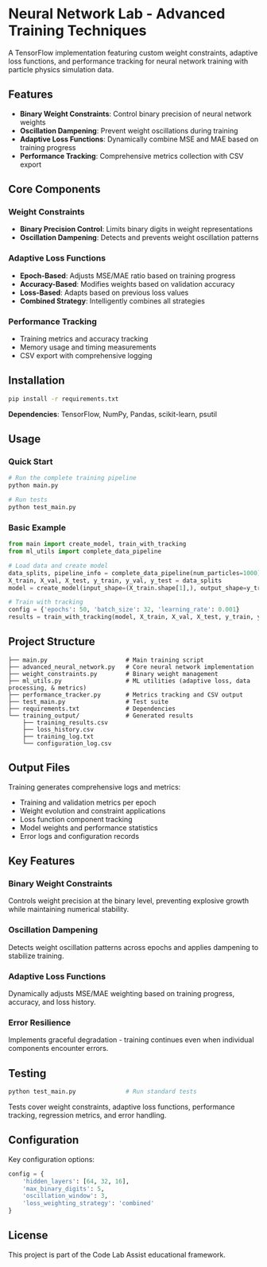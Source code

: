 # Neural Network Lab - Advanced Training Techniques

A TensorFlow implementation featuring custom weight constraints, adaptive loss functions, and performance tracking for neural network training with particle physics simulation data.

## Features

- **Binary Weight Constraints**: Control binary precision of neural network weights
- **Oscillation Dampening**: Prevent weight oscillations during training  
- **Adaptive Loss Functions**: Dynamically combine MSE and MAE based on training progress
- **Performance Tracking**: Comprehensive metrics collection with CSV export

## Core Components

### Weight Constraints
- **Binary Precision Control**: Limits binary digits in weight representations
- **Oscillation Dampening**: Detects and prevents weight oscillation patterns

### Adaptive Loss Functions
- **Epoch-Based**: Adjusts MSE/MAE ratio based on training progress
- **Accuracy-Based**: Modifies weights based on validation accuracy
- **Loss-Based**: Adapts based on previous loss values
- **Combined Strategy**: Intelligently combines all strategies

### Performance Tracking
- Training metrics and accuracy tracking
- Memory usage and timing measurements
- CSV export with comprehensive logging

## Installation

```bash
pip install -r requirements.txt
```

**Dependencies**: TensorFlow, NumPy, Pandas, scikit-learn, psutil

## Usage

### Quick Start

```bash
# Run the complete training pipeline
python main.py

# Run tests
python test_main.py
```

### Basic Example

```python
from main import create_model, train_with_tracking
from ml_utils import complete_data_pipeline

# Load data and create model
data_splits, pipeline_info = complete_data_pipeline(num_particles=1000)
X_train, X_val, X_test, y_train, y_val, y_test = data_splits
model = create_model(input_shape=(X_train.shape[1],), output_shape=y_train.shape[1])

# Train with tracking
config = {'epochs': 50, 'batch_size': 32, 'learning_rate': 0.001}
results = train_with_tracking(model, X_train, X_val, X_test, y_train, y_val, y_test, config)
```

## Project Structure

```
├── main.py                      # Main training script
├── advanced_neural_network.py   # Core neural network implementation
├── weight_constraints.py        # Binary weight management
├── ml_utils.py                  # ML utilities (adaptive loss, data processing, & metrics)
├── performance_tracker.py       # Metrics tracking and CSV output
├── test_main.py                 # Test suite
├── requirements.txt             # Dependencies
└── training_output/             # Generated results
    ├── training_results.csv
    ├── loss_history.csv
    ├── training_log.txt
    └── configuration_log.csv
```

## Output Files

Training generates comprehensive logs and metrics:
- Training and validation metrics per epoch
- Weight evolution and constraint applications
- Loss function component tracking
- Model weights and performance statistics
- Error logs and configuration records

## Key Features

### Binary Weight Constraints
Controls weight precision at the binary level, preventing explosive growth while maintaining numerical stability.

### Oscillation Dampening  
Detects weight oscillation patterns across epochs and applies dampening to stabilize training.

### Adaptive Loss Functions
Dynamically adjusts MSE/MAE weighting based on training progress, accuracy, and loss history.

### Error Resilience
Implements graceful degradation - training continues even when individual components encounter errors.

## Testing

```bash
python test_main.py              # Run standard tests
```

Tests cover weight constraints, adaptive loss functions, performance tracking, regression metrics, and error handling.

## Configuration

Key configuration options:

```python
config = {
    'hidden_layers': [64, 32, 16],
    'max_binary_digits': 5,
    'oscillation_window': 3,
    'loss_weighting_strategy': 'combined'
}
```

## License

This project is part of the Code Lab Assist educational framework.
